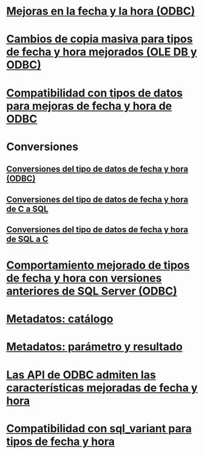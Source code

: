 # [Mejoras en la fecha y la hora (ODBC)](date-and-time-improvements-odbc.md)

# [Cambios de copia masiva para tipos de fecha y hora mejorados (OLE DB y ODBC)](bulk-copy-changes-for-enhanced-date-and-time-types-ole-db-and-odbc.md)
# [Compatibilidad con tipos de datos para mejoras de fecha y hora de ODBC](data-type-support-for-odbc-date-and-time-improvements.md)

# Conversiones
## [Conversiones del tipo de datos de fecha y hora (ODBC)](datetime-data-type-conversions-odbc.md)
## [Conversiones del tipo de datos de fecha y hora de C a SQL](datetime-data-type-conversions-from-c-to-sql.md)
## [Conversiones del tipo de datos de fecha y hora de SQL a C](datetime-data-type-conversions-from-sql-to-c.md)

# [Comportamiento mejorado de tipos de fecha y hora con versiones anteriores de SQL Server (ODBC)](enhanced-date-and-time-type-behavior-with-previous-sql-server-versions-odbc.md)
# [Metadatos: catálogo](metadata-catalog.md)
# [Metadatos: parámetro y resultado](metadata-parameter-and-result.md)
# [Las API de ODBC admiten las características mejoradas de fecha y hora](odbc-api-support-for-enhanced-date-and-time-features.md)
# [Compatibilidad con sql_variant para tipos de fecha y hora](sql-variant-support-for-date-and-time-types.md)
